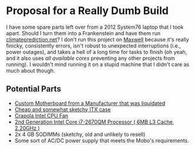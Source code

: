 

Proposal for a Really Dumb Build
================================

I have some spare parts left over from a 2012 System76 laptop that I took apart. Should I turn them into a Frankenstein and have them run [climateprediction.net](https://www.climateprediction.net/)? I don't run this project on [Maxwell](../Maxwell) because it's really finicky, consistently errors, isn't robust to unexpected interruptions (i.e., power outages), and takes a hell of a long time for tasks to finish (oh yeah, and it also uses *all available cores* preventing any other projects from running). I wouldn't mind running it on a stupid machine that I didn't care as much about though.

Potential Parts
---------------

-   [Custom Motherboard from a Manufacturer that was liquidated](https://www.ebay.com/itm/DFI-ITOX-CR101-D-770-CR1011-070G-G2-988B-Intel-Mini-ITX-2nd-3rd-gen-Motherboard/122917760224?hash=item1c9e782ce0:g:fjEAAOSwkV5aXjAN)
-   [Cheap and somewhat sketchy ITX case](https://smile.amazon.com/Goodisory-Fanless-Mini-itx-Chassis-Vertical/dp/B07T1HH1NK/ref=pd_sbs_147_3/134-7100864-6382563?_encoding=UTF8&pd_rd_i=B07T1HH1NK&pd_rd_r=0866d7c0-083d-48c2-919a-14f486b7ac80&pd_rd_w=DyfeW&pd_rd_wg=QT6oa&pf_rd_p=7cd8f929-4345-4bf2-a554-7d7588b3dd5f&pf_rd_r=7SG124VSQ4T59BRQVXV0&refRID=7SG124VSQ4T59BRQVXV0&th=1)
-   [Crapola Intel CPU Fan](https://smile.amazon.com/Intel-LGA115x-CPU-Heatsink-E97379-003/dp/B01MSD39CN/ref=pd_cp_147_2/134-7100864-6382563?_encoding=UTF8&pd_rd_i=B01MSD39CN&pd_rd_r=28633c78-3141-4377-9d7e-09f4bb2b1ece&pd_rd_w=E0Jox&pd_rd_wg=XZN1P&pf_rd_p=4853e837-f87a-46d4-be32-dcf86bff7a7c&pf_rd_r=9H1SQA4FMW8BW3ZCG2DZ&psc=1&refRID=9H1SQA4FMW8BW3ZCG2DZ)
-   [2nd Generation Intel Core i7-2670QM Processor ( 6MB L3 Cache, 2.20GHz )](https://ark.intel.com/content/www/us/en/ark/products/53469/intel-core-i7-2670qm-processor-6m-cache-up-to-3-10-ghz.html)
-   2x 4 GB SODIMMs (sketchy, old and unlikely to resell)
-   Some sort of AC/DC power supply that meets the Mobo's requirements.

